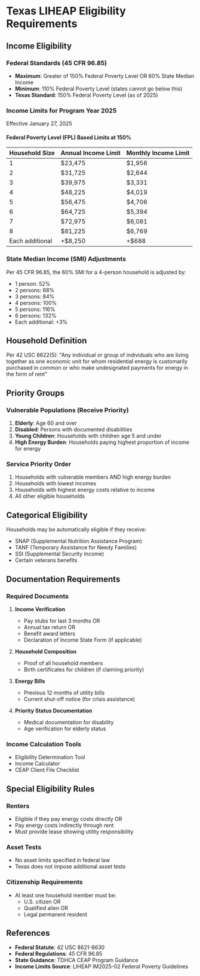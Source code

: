 # Texas LIHEAP Eligibility Requirements

## Income Eligibility

### Federal Standards (45 CFR 96.85)
- **Maximum**: Greater of 150% Federal Poverty Level OR 60% State Median Income
- **Minimum**: 110% Federal Poverty Level (states cannot go below this)
- **Texas Standard**: 150% Federal Poverty Level (as of 2025)

### Income Limits for Program Year 2025
Effective January 27, 2025

#### Federal Poverty Level (FPL) Based Limits at 150%
| Household Size | Annual Income Limit | Monthly Income Limit |
|----------------|-------------------|---------------------|
| 1 | $23,475 | $1,956 |
| 2 | $31,725 | $2,644 |
| 3 | $39,975 | $3,331 |
| 4 | $48,225 | $4,019 |
| 5 | $56,475 | $4,706 |
| 6 | $64,725 | $5,394 |
| 7 | $72,975 | $6,081 |
| 8 | $81,225 | $6,769 |
| Each additional | +$8,250 | +$688 |

### State Median Income (SMI) Adjustments
Per 45 CFR 96.85, the 60% SMI for a 4-person household is adjusted by:
- 1 person: 52%
- 2 persons: 68%
- 3 persons: 84%
- 4 persons: 100%
- 5 persons: 116%
- 6 persons: 132%
- Each additional: +3%

## Household Definition

Per 42 USC 8622(5):
"Any individual or group of individuals who are living together as one economic unit for whom residential energy is customarily purchased in common or who make undesignated payments for energy in the form of rent"

## Priority Groups

### Vulnerable Populations (Receive Priority)
1. **Elderly**: Age 60 and over
2. **Disabled**: Persons with documented disabilities
3. **Young Children**: Households with children age 5 and under
4. **High Energy Burden**: Households paying highest proportion of income for energy

### Service Priority Order
1. Households with vulnerable members AND high energy burden
2. Households with lowest incomes
3. Households with highest energy costs relative to income
4. All other eligible households

## Categorical Eligibility

Households may be automatically eligible if they receive:
- SNAP (Supplemental Nutrition Assistance Program)
- TANF (Temporary Assistance for Needy Families)
- SSI (Supplemental Security Income)
- Certain veterans benefits

## Documentation Requirements

### Required Documents
1. **Income Verification**
   - Pay stubs for last 3 months OR
   - Annual tax return OR
   - Benefit award letters
   - Declaration of Income State Form (if applicable)

2. **Household Composition**
   - Proof of all household members
   - Birth certificates for children (if claiming priority)

3. **Energy Bills**
   - Previous 12 months of utility bills
   - Current shut-off notice (for crisis assistance)

4. **Priority Status Documentation**
   - Medical documentation for disability
   - Age verification for elderly status

### Income Calculation Tools
- Eligibility Determination Tool
- Income Calculator
- CEAP Client File Checklist

## Special Eligibility Rules

### Renters
- Eligible if they pay energy costs directly OR
- Pay energy costs indirectly through rent
- Must provide lease showing utility responsibility

### Asset Tests
- No asset limits specified in federal law
- Texas does not impose additional asset tests

### Citizenship Requirements
- At least one household member must be:
  - U.S. citizen OR
  - Qualified alien OR
  - Legal permanent resident

## References

- **Federal Statute**: 42 USC 8621-8630
- **Federal Regulations**: 45 CFR 96.85
- **State Guidance**: TDHCA CEAP Program Guidance
- **Income Limits Source**: LIHEAP IM2025-02 Federal Poverty Guidelines